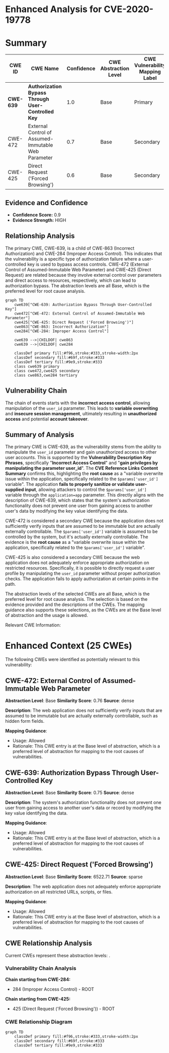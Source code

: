 # Enhanced Analysis for CVE-2020-19778

# Summary
| CWE ID | CWE Name | Confidence | CWE Abstraction Level | CWE Vulnerability Mapping Label | CWE-Vulnerability Mapping Notes |
|---|---|---|---|---|---|
| **CWE-639** | **Authorization Bypass Through User-Controlled Key** | 1.0 | Base | Primary | Allowed |
| CWE-472 | External Control of Assumed-Immutable Web Parameter | 0.7 | Base | Secondary | Allowed |
| CWE-425 | Direct Request ('Forced Browsing') | 0.6 | Base | Secondary | Allowed |

## Evidence and Confidence

*   **Confidence Score:** 0.9
*   **Evidence Strength:** HIGH

## Relationship Analysis
The primary CWE, CWE-639, is a child of CWE-863 (Incorrect Authorization) and CWE-284 (Improper Access Control). This indicates that the vulnerability is a specific type of authorization failure where a user-controlled key is used to bypass access controls. CWE-472 (External Control of Assumed-Immutable Web Parameter) and CWE-425 (Direct Request) are related because they involve external control over parameters and direct access to resources, respectively, which can lead to authorization bypass. The abstraction levels are all Base, which is the preferred level for root cause analysis.

```mermaid
graph TD
    cwe639["CWE-639: Authorization Bypass Through User-Controlled Key"]
    cwe472["CWE-472: External Control of Assumed-Immutable Web Parameter"]
    cwe425["CWE-425: Direct Request ('Forced Browsing')"]
    cwe863["CWE-863: Incorrect Authorization"]
    cwe284["CWE-284: Improper Access Control"]

    cwe639 -->|CHILDOF| cwe863
    cwe639 -->|CHILDOF| cwe284

    classDef primary fill:#f96,stroke:#333,stroke-width:2px
    classDef secondary fill:#69f,stroke:#333
    classDef tertiary fill:#9e9,stroke:#333
    class cwe639 primary
    class cwe472,cwe425 secondary
    class cwe863,cwe284 tertiary
```

## Vulnerability Chain
The chain of events starts with the **incorrect access control**, allowing manipulation of the `user_id` parameter. This leads to **variable overwriting** and **insecure session management**, ultimately resulting in **unauthorized access** and potential **account takeover**.

## Summary of Analysis
The primary CWE is CWE-639, as the vulnerability stems from the ability to manipulate the `user_id` parameter and gain unauthorized access to other user accounts. This is supported by the **Vulnerability Description Key Phrases**, specifically "**Incorrect Access Control**" and "**gain privileges by manipulating the parameter user_id**". The **CVE Reference Links Content Summary** confirms this, highlighting the **root cause** as a "variable overwrite issue within the application, specifically related to the `$params['user_id']` variable". The application **fails to properly sanitize or validate user-supplied input**, allowing attackers to control the `$params['user_id']` variable through the `application=app` parameter. This directly aligns with the description of CWE-639, which states that the system's authorization functionality does not prevent one user from gaining access to another user's data by modifying the key value identifying the data.

CWE-472 is considered a secondary CWE because the application does not sufficiently verify inputs that are assumed to be immutable but are actually externally controllable. The `$params['user_id']` variable is assumed to be controlled by the system, but it's actually externally controllable. The evidence is the **root cause** as a "variable overwrite issue within the application, specifically related to the `$params['user_id']` variable".

CWE-425 is also considered a secondary CWE because the web application does not adequately enforce appropriate authorization on restricted resources. Specifically, it is possible to directly request a user profile by manipulating the `user_id` parameter without proper authorization checks. The application fails to apply authorization at certain points in the path.

The abstraction levels of the selected CWEs are all Base, which is the preferred level for root cause analysis. The selection is based on the evidence provided and the descriptions of the CWEs. The mapping guidance also supports these selections, as the CWEs are at the Base level of abstraction and the usage is allowed.

Relevant CWE Information:

# Enhanced Context (25 CWEs)
The following CWEs were identified as potentially relevant to this vulnerability:

## CWE-472: External Control of Assumed-Immutable Web Parameter
**Abstraction Level**: Base
**Similarity Score**: 0.76
**Source**: dense

**Description**:
The web application does not sufficiently verify inputs that are assumed to be immutable but are actually externally controllable, such as hidden form fields.

**Mapping Guidance**:
- Usage: Allowed
- Rationale: This CWE entry is at the Base level of abstraction, which is a preferred level of abstraction for mapping to the root causes of vulnerabilities.

## CWE-639: Authorization Bypass Through User-Controlled Key
**Abstraction Level**: Base
**Similarity Score**: 0.75
**Source**: dense

**Description**:
The system's authorization functionality does not prevent one user from gaining access to another user's data or record by modifying the key value identifying the data.

**Mapping Guidance**:
- Usage: Allowed
- Rationale: This CWE entry is at the Base level of abstraction, which is a preferred level of abstraction for mapping to the root causes of vulnerabilities.

## CWE-425: Direct Request ('Forced Browsing')
**Abstraction Level**: Base
**Similarity Score**: 6522.71
**Source**: sparse

**Description**:
The web application does not adequately enforce appropriate authorization on all restricted URLs, scripts, or files.

**Mapping Guidance**:
- Usage: Allowed
- Rationale: This CWE entry is at the Base level of abstraction, which is a preferred level of abstraction for mapping to the root causes of vulnerabilities.


## CWE Relationship Analysis

Current CWEs represent these abstraction levels: .


### Vulnerability Chain Analysis

**Chain starting from CWE-284:**
- 284 (Improper Access Control) - ROOT


**Chain starting from CWE-425:**
- 425 (Direct Request ('Forced Browsing')) - ROOT



### CWE Relationship Diagram

```mermaid
graph TD
    classDef primary fill:#f96,stroke:#333,stroke-width:2px
    classDef secondary fill:#69f,stroke:#333
    classDef tertiary fill:#9e9,stroke:#333
```